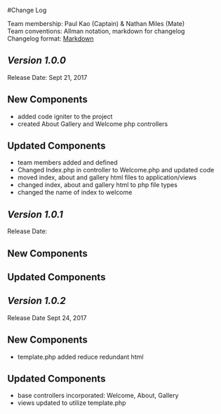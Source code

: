 #Change Log

Team membership:  Paul Kao (Captain) & Nathan Miles (Mate)  
Team conventions: Allman notation, markdown for changelog  
Changelog format: [Markdown](https://github.com/adam-p/markdown-here/wiki/Markdown-Cheatsheet) 

## *Version 1.0.0*

Release Date: Sept 21, 2017

## New Components
- added code igniter to the project
- created About Gallery and Welcome php controllers
    
## Updated Components

- team members added and defined
- Changed Index.php in controller to Welcome.php and updated code
- moved index, about and gallery html files to application/views
- changed index, about and gallery html to php file types
- changed the name of index to welcome

## *Version 1.0.1*

Release Date: 

## New Components

## Updated Components
 
## *Version 1.0.2*

Release Date Sept 24, 2017

## New Components

- template.php added reduce redundant html

## Updated Components

- base controllers incorporated: Welcome, About, Gallery
- views updated to utilize template.php

